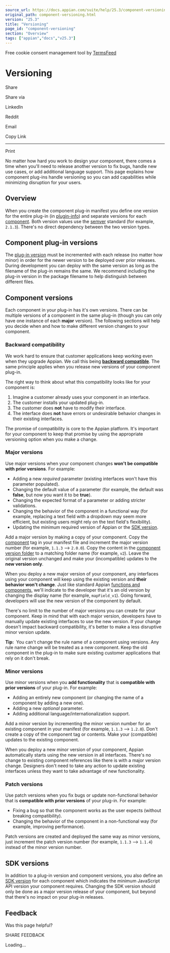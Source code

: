 ```yaml
---
source_url: https://docs.appian.com/suite/help/25.3/component-versioning.html
original_path: component-versioning.html
version: "25.3"
title: "Versioning"
page_id: "component-versioning"
section: "Overview"
tags: ["appian","docs","v25.3"]
---
```



Free cookie consent management tool by [TermsFeed](https://www.termsfeed.com/)

# Versioning

Share

Share via

LinkedIn

Reddit

Email

Copy Link

* * *

Print

No matter how hard you work to design your component, there comes a time when you'll need to release another version to fix bugs, handle new use cases, or add additional language support. This page explains how component plug-ins handle versioning so you can add capabilities while minimizing disruption for your users.

## Overview

When you create the component plug-in manifest you define one version for the entire plug-in (in [plugin-info](reference-manifest.html#plugin-info)) and separate versions for each [component](reference-manifest.html#component). Both version values use the [semver](https://semver.org/) standard (for example, `2.1.3`). There's no direct dependency between the two version types.

## Component plug-in versions

The [plug-in version](reference-manifest.html#plugin-info) must be incremented with each release (no matter how minor) in order for the newer version to be deployed over prior releases. During development you can deploy with the same version as long as the filename of the plug-in remains the same. We recommend including the plug-in version in the package filename to help distinguish between different files.

## Component versions

Each component in your plug-in has it's own versions. There can be multiple versions of a component in the same plug-in (though you can only have one instance of each **major** version). The following sections will help you decide when and how to make different version changes to your component.

### Backward compatibility

We work hard to ensure that customer applications keep working even when they upgrade Appian. We call this being [**backward compatible**](backward-compatibility.html). The same principle applies when you release new versions of your component plug-in.

The right way to think about what this compatibility looks like for your component is:

1.  Imagine a customer already uses your component in an interface.
2.  The customer installs your updated plug-in.
3.  The customer does **not** have to modify their interface.
4.  The interface does **not** have errors or undesirable behavior changes in their existing interfaces.

The promise of compatibility is core to the Appian platform. It's important for your component to keep that promise by using the appropriate versioning option when you make a change.

### Major versions

Use major versions when your component changes **won't be compatible with prior versions**. For example:

-   Adding a new _required_ parameter (existing interfaces won't have this parameter populated).
-   Changing the default value of a parameter (for example, the default was **false**, but now you want it to be **true**).
-   Changing the expected format of a parameter or adding stricter validations.
-   Changing the behavior of the component in a functional way (for example, replacing a text field with a dropdown may seem more efficient, but existing users might rely on the text field's flexibility).
-   Updating the minimum required version of Appian or the [SDK version](reference-manifest.html#component).

Add a major version by making a copy of your component. Copy the [component](reference-manifest.html#component) tag in your manifest file and increment the major version number (for example, `1.1.3` –> `2.0.0`). Copy the content in the [component version folder](reference-structure.html#package-structure) to a matching folder name (for example, `v2`). Leave the original version unchanged and make your (incompatible) updates to the **new version only**.

When you deploy a new major version of your component, any interfaces using your component will keep using the existing version and **their behavior won't change**. Just like standard Appian [functions and components](function_versions.html), we'll indicate to the developer that it's an old version by changing the display name (for example, `mapField_v1`). Going forward, developers will use the new version of the component by default.

There's no limit to the number of major versions you can create for your component. Keep in mind that with each major version, developers have to manually update existing interfaces to use the new version. If your change doesn't impact backward compatibility, it's better to make a less disruptive minor version update.

**Tip:**  You can't change the rule name of a component using versions. Any rule name change will be treated as a new component. Keep the old component in the plug-in to make sure existing customer applications that rely on it don't break.

### Minor versions

Use minor versions when you **add functionality** that is **compatible with prior versions** of your plug-in. For example:

-   Adding an entirely new component (or changing the name of a component by adding a new one).
-   Adding a new _optional_ parameter.
-   Adding additional language/internationalization support.

Add a minor version by incrementing the minor version number for an existing component in your manifest (for example, `1.1.3` –> `1.2.0`). Don't create a copy of the component tag or contents. Make your (compatible) updates to the existing component.

When you deploy a new minor version of your component, Appian automatically starts using the new version in all interfaces. There's no change to existing component references like there is with a major version change. Designers don't need to take any action to update existing interfaces unless they want to take advantage of new functionality.

### Patch versions

Use patch versions when you fix bugs or update non-functional behavior that is **compatible with prior versions** of your plug-in. For example:

-   Fixing a bug so that the component works as the user expects (without breaking compatibility).
-   Changing the behavior of the component in a non-functional way (for example, improving performance).

Patch versions are created and deployed the same way as minor versions, just increment the patch version number (for example, `1.1.3` –> `1.1.4`) instead of the minor version number.

## SDK versions

In addition to a plug-in version and component versions, you also define an [SDK version](reference-manifest.html#component) for each component which indicates the minimum JavaScript API version your component requires. Changing the SDK version should only be done as a major version release of your component, but beyond that there's no impact on your plug-in releases.

## Feedback

Was this page helpful?

SHARE FEEDBACK

Loading...